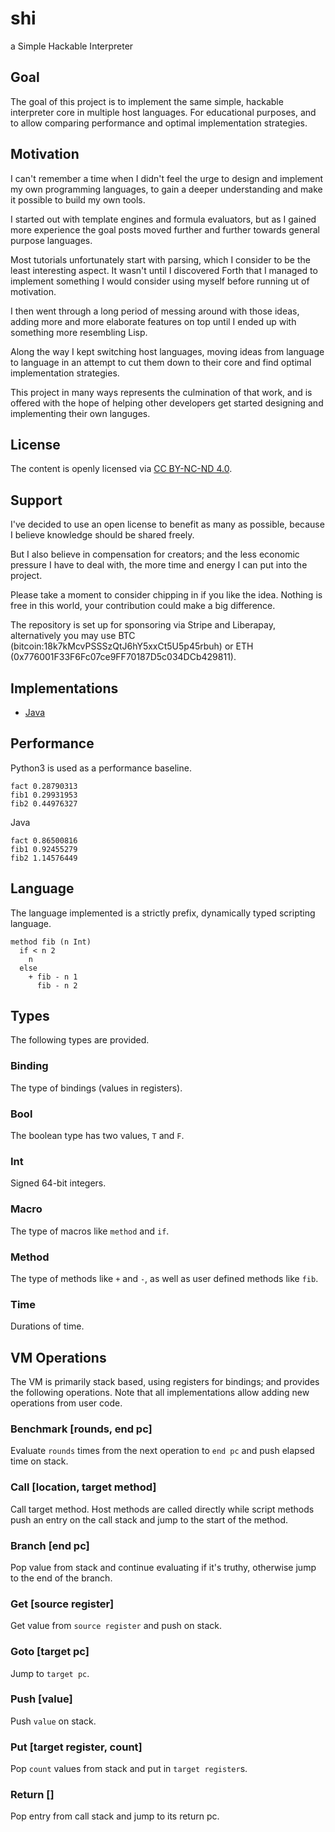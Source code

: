 # shi
a Simple Hackable Interpreter

## Goal
The goal of this project is to implement the same simple, hackable interpreter core in multiple host languages. For educational purposes, and to allow comparing performance and optimal implementation strategies.

## Motivation
I can't remember a time when I didn't feel the urge to design and implement my own programming languages, to gain a deeper understanding and make it possible to build my own tools.

I started out with template engines and formula evaluators, but as I gained more experience the goal posts moved further and further towards general purpose languages.

Most tutorials unfortunately start with parsing, which I consider to be the least interesting aspect. It wasn't until I discovered Forth that I managed to implement something I would consider using myself before running ut of motivation.

I then went through a long period of messing around with those ideas, adding more and more elaborate features on top until I ended up with something more resembling Lisp.

Along the way I kept switching host languages, moving ideas from language to language in an attempt to cut them down to their core and find optimal implementation strategies.

This project in many ways represents the culmination of that work, and is offered with the hope of helping other developers get started designing and implementing their own languges.

## License
The content is openly licensed via [CC BY-NC-ND 4.0](https://creativecommons.org/licenses/by-nc-nd/4.0/).

## Support
I've decided to use an open license to benefit as many as possible, because I believe knowledge should be shared freely.

But I also believe in compensation for creators; and the less economic pressure I have to deal with, the more time and energy I can put into the project.

Please take a moment to consider chipping in if you like the idea. Nothing is free in this world, your contribution could make a big difference.

The repository is set up for sponsoring via Stripe and Liberapay, alternatively you may use BTC (bitcoin:18k7kMcvPSSSzQtJ6hY5xxCt5U5p45rbuh) or ETH (0x776001F33F6Fc07ce9FF70187D5c034DCb429811). 

## Implementations

- [Java](https://github.com/codr7/shi-java)

## Performance

Python3 is used as a performance baseline.

```
fact 0.28790313
fib1 0.29931953
fib2 0.44976327
```

Java

```
fact 0.86500816
fib1 0.92455279
fib2 1.14576449
```

## Language
The language implemented is a strictly prefix, dynamically typed scripting language.

```
method fib (n Int)
  if < n 2
    n
  else
    + fib - n 1
      fib - n 2
```

## Types
The following types are provided.

### Binding
The type of bindings (values in registers).

### Bool
The boolean type has two values, `T` and `F`.

### Int
Signed 64-bit integers.

### Macro
The type of macros like `method` and `if`.

### Method
The type of methods like `+` and `-`, as well as user defined methods like `fib`.

### Time
Durations of time.

## VM Operations
The VM is primarily stack based, using registers for bindings; and provides the following operations. Note that all implementations allow adding new operations from user code.

### Benchmark [rounds, end pc]
Evaluate `rounds` times from the next operation to `end pc` and push elapsed time on stack.

### Call [location, target method]
Call target method. Host methods are called directly while script methods push an entry on the call stack and jump to the start of the method.

### Branch [end pc]
Pop value from stack and continue evaluating if it's truthy, otherwise jump to the end of the branch.

### Get [source register]
Get value from `source register` and push on stack.

### Goto [target pc]
Jump to `target pc`.

### Push [value]
Push `value` on stack.

### Put [target register, count]
Pop `count` values from stack and put in `target register`s.

### Return []
Pop entry from call stack and jump to its return pc.